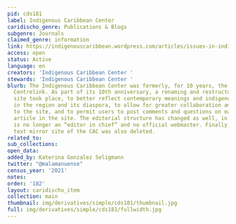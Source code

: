 ```yaml
---
pid: cds181
label: Indigenous Caribbean Center
caridischo_genre: Publications & Blogs
subgenre: Journals
claimed_genre: information
link: https://indigenouscaribbean.wordpress.com/articles/issues-in-indigenous-caribbean-studies/
access: open
status: Active
language: en
creators: 'Indigenous Caribbean Center '
stewards: 'Indigenous Caribbean Center '
blurb: The Indigenous Caribbean Center was formerly, for 10 years, the Caribbean Amerindian
  Centrelink. As part of its 10th anniversary, a renaming and restructuring of the
  site took place, to better reflect contemporary meanings and indigenous self-representations
  in the region and its diaspora, to allow for greater collaboration among the contributors
  to the site, and to permit users to post comments and questions on each page and
  article in the site. The editorial structure has changed as well, in that there
  is no longer an “editor in chief” and no official webmaster. Finally, the plain
  text mirror site of the CAC was also deleted.
related_to:
sub_collections:
open_data:
added_by: Katerina Gonzalez Seligmann
twitter: "@malamanuense"
census_year: '2021'
notes:
order: '182'
layout: caridischo_item
collection: main
thumbnail: img/derivatives/simple/cds181/thumbnail.jpg
full: img/derivatives/simple/cds181/fullwidth.jpg
---
```

